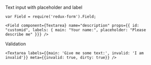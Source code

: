 Text input with placeholder and label

    var Field = require('redux-form').Field;

    <Field component={Textarea} name="description" props={{ id: "customid", labels: { main: "Your name:", placeholder: "Please describe me" }}} />

Validation

    <Textarea labels={{main: 'Give me some text:', invalid: 'I am invalid'}} meta={{invalid: true, dirty: true}} />